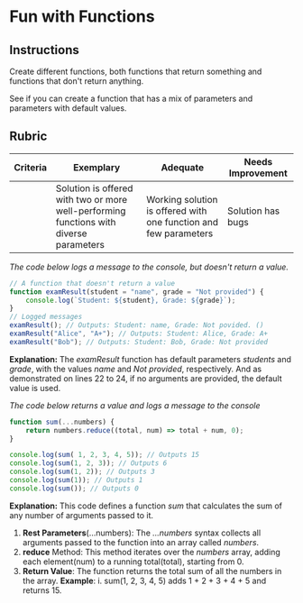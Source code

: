 # Fun with Functions

## Instructions

Create different functions, both functions that return something and functions that don't return anything.

See if you can create a function that has a mix of parameters and parameters with default values.

## Rubric

| Criteria | Exemplary                                                                              | Adequate                                                         | Needs Improvement |
| -------- | -------------------------------------------------------------------------------------- | ---------------------------------------------------------------- | ----------------- |
|          | Solution is offered with two or more well-performing functions with diverse parameters | Working solution is offered with one function and few parameters | Solution has bugs |

*The code below logs a message to the console, but doesn't return a value.*
```javascript
// A function that doesn't return a value
function examResult(student = "name", grade = "Not provided") {
    console.log(`Student: ${student}, Grade: ${grade}`);
}
// Logged messages 
examResult(); // Outputs: Student: name, Grade: Not povided. ()
examResult("Alice", "A+"); // Outputs: Student: Alice, Grade: A+
examResult("Bob"); // Outputs: Student: Bob, Grade: Not provided
```
**Explanation:** The *examResult* function has default parameters *students* and *grade*, with the values *name* and *Not provided*, respectively. And as demonstrated on lines 22 to 24, if no arguments are provided, the default value is used.

 *The code below returns a value and logs a message to the console*
```javascript
function sum(...numbers) {
    return numbers.reduce((total, num) => total + num, 0);
}

console.log(sum( 1, 2, 3, 4, 5)); // Outputs 15
console.log(sum(1, 2, 3)); // Outputs 6
console.log(sum(1, 2)); // Outputs 3
console.log(sum(1)); // Outputs 1
console.log(sum()); // Outputs 0
```
**Explanation:** This code defines a function *sum* that calculates the sum of any number of arguments passed to it. 
1. **Rest Parameters**(...numbers): The *...numbers* syntax collects all arguments passed to the function into an array called *numbers*.
2. **reduce** Method: This method iterates over the *numbers* array, adding each element(num) to a running total(total), starting from 0.
3. **Return Value**: The function returns the total sum of all the numbers in the array.
**Example**:
i. sum(1, 2, 3, 4, 5) adds 1 + 2 + 3 + 4 + 5 and returns 15.